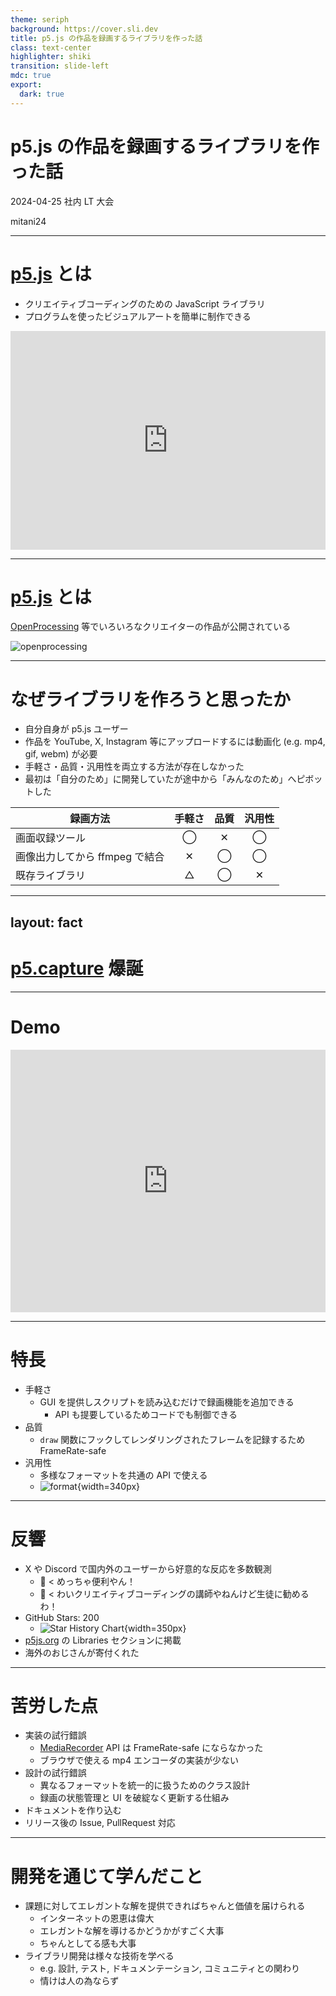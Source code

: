 ```yaml
---
theme: seriph
background: https://cover.sli.dev
title: p5.js の作品を録画するライブラリを作った話
class: text-center
highlighter: shiki
transition: slide-left
mdc: true
export:
  dark: true
---
```


# p5.js の作品を録画するライブラリを作った話

2024-04-25 社内 LT 大会

<p class="absolute bottom-10 right-10 font-700">
  mitani24
</p>

---

# [p5.js](https://p5js.org/) とは

- クリエイティブコーディングのための JavaScript ライブラリ
- プログラムを使ったビジュアルアートを簡単に制作できる

<iframe m="t-4" height="350" style="width: 100%;" scrolling="no" title="simple p5.js sketch" src="https://codepen.io/tapioca24/embed/jORpPwY?default-tab=js%2Cresult&editable=true&theme-id=dark" frameborder="no" loading="lazy" allowtransparency="true" allowfullscreen="true">
  See the Pen <a href="https://codepen.io/tapioca24/pen/jORpPwY">
  simple p5.js sketch</a> by tapioca24 (<a href="https://codepen.io/tapioca24">@tapioca24</a>)
  on <a href="https://codepen.io">CodePen</a>.
</iframe>

---

# [p5.js](https://p5js.org/) とは

[OpenProcessing](https://openprocessing.org/) 等でいろいろなクリエイターの作品が公開されている

![openprocessing](/openprocessing.png)

---

# なぜライブラリを作ろうと思ったか

- 自分自身が p5.js ユーザー
- 作品を YouTube, X, Instagram 等にアップロードするには動画化 (e.g. mp4, gif, webm) が必要
- 手軽さ・品質・汎用性を両立する方法が存在しなかった
- 最初は「自分のため」に開発していたが途中から「みんなのため」へピボットした

<div m="t-4">

| 録画方法                       | 手軽さ | 品質 | 汎用性 |
| ------------------------------ |:------:|:----:|:------:|
| 画面収録ツール                 |   ◯    |  ✕   |   ◯    |
| 画像出力してから ffmpeg で結合 |   ✕    |  ◯   |   ◯    |
| 既存ライブラリ                 |   △    |  ◯   |   ✕    |

</div>

---
layout: fact
---

# [p5.capture](https://github.com/tapioca24/p5.capture) 爆誕


---

# Demo

<iframe height="420" style="width: 100%;" scrolling="no" title="simple p5.js sketch rec" src="https://codepen.io/tapioca24/embed/abxjdJV?default-tab=js%2Cresult&editable=true&theme-id=dark" frameborder="no" loading="lazy" allowtransparency="true" allowfullscreen="true">
  See the Pen <a href="https://codepen.io/tapioca24/pen/abxjdJV">
  simple p5.js sketch rec</a> by tapioca24 (<a href="https://codepen.io/tapioca24">@tapioca24</a>)
  on <a href="https://codepen.io">CodePen</a>.
</iframe>

---

# 特長

- 手軽さ
  - GUI を提供しスクリプトを読み込むだけで録画機能を追加できる
    - API も提要しているためコードでも制御できる
- 品質
  - `draw` 関数にフックしてレンダリングされたフレームを記録するため FrameRate-safe
- 汎用性
  - 多様なフォーマットを共通の API で使える
  - ![format](/format.png){width=340px}

---

# 反響

- X や Discord で国内外のユーザーから好意的な反応を多数観測
  - 👦 < めっちゃ便利やん！
  - 👧 < わいクリエイティブコーディングの講師やねんけど生徒に勧めるわ！
- GitHub Stars: 200
  - ![Star History Chart](https://api.star-history.com/svg?repos=tapioca24/p5.capture){width=350px}
- [p5js.org](https://p5js.org/) の Libraries セクションに掲載
- 海外のおじさんが寄付くれた

---

# 苦労した点

- 実装の試行錯誤
  - [MediaRecorder](https://developer.mozilla.org/ja/docs/Web/API/MediaRecorder) API は FrameRate-safe にならなかった
  - ブラウザで使える mp4 エンコーダの実装が少ない
- 設計の試行錯誤
  - 異なるフォーマットを統一的に扱うためのクラス設計
  - 録画の状態管理と UI を破綻なく更新する仕組み
- ドキュメントを作り込む
- リリース後の Issue, PullRequest 対応

---

# 開発を通じて学んだこと

- 課題に対してエレガントな解を提供できればちゃんと価値を届けられる
  - インターネットの恩恵は偉大
  - エレガントな解を導けるかどうかがすごく大事
  - ちゃんとしてる感も大事
- ライブラリ開発は様々な技術を学べる
  - e.g. 設計, テスト, ドキュメンテーション, コミュニティとの関わり
  - 情けは人の為ならず
